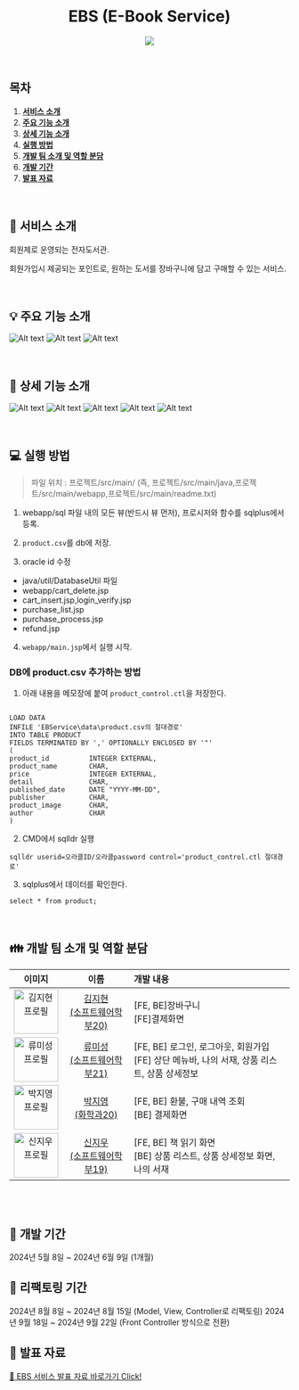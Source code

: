 <div align="center">

# EBS (E-Book Service)

![](webapp/data/src/logo.png)

</div>

<br/>

## 목차

1. [**서비스 소개**](#1)
2. [**주요 기능 소개**](#2)
3. [**상세 기능 소개**](#3)
4. [**실행 방법**](#4)
5. [**개발 팀 소개 및 역할 분담**](#5)
6. [**개발 기간**](#6)
7. [**발표 자료**](#7)

<br/>

<div id="1"></div>

## 🔎 서비스 소개

회원제로 운영되는 전자도서관.

회원가입시 제공되는 포인트로, 원하는 도서를 장바구니에 담고 구매할 수 있는 서비스.

<br/>

<div id="2"></div>

## 💡 주요 기능 소개

![Alt text](/readme_assets/6.png)
![Alt text](/readme_assets/7.png)
![Alt text](/readme_assets/8.png)

<br/>

<div id="3"></div>

## 🌟 상세 기능 소개

![Alt text](/readme_assets/10.png)
![Alt text](/readme_assets/11.png)
![Alt text](/readme_assets/12.png)
![Alt text](/readme_assets/13.png)
![Alt text](/readme_assets/14.png)

<br/>

<div id="4"></div>

## 💻 실행 방법

> 파일 위치 : 프로젝트/src/main/
> (즉, 프로젝트/src/main/java,프로젝트/src/main/webapp,프로젝트/src/main/readme.txt)

1. webapp/sql 파일 내의 모든 뷰(반드시 뷰 먼저), 프로시저와 함수를 sqlplus에서 등록.

2. `product.csv`를 db에 저장.

3. oracle id 수정

- java/util/DatabaseUtil 파일
- webapp/cart_delete.jsp
- cart_insert.jsp,login_verify.jsp
- purchase_list.jsp
- purchase_process.jsp
- refund.jsp

4. `webapp/main.jsp`에서 실행 시작.

### DB에 product.csv 추가하는 방법

1. 아래 내용을 메모장에 붙여 `product_control.ctl`을 저장한다.

```

LOAD DATA
INFILE 'EBService\data\product.csv의 절대경로'
INTO TABLE PRODUCT
FIELDS TERMINATED BY ',' OPTIONALLY ENCLOSED BY '"'
(
product_id          INTEGER EXTERNAL,
product_name        CHAR,
price               INTEGER EXTERNAL,
detail              CHAR,
published_date      DATE "YYYY-MM-DD",
publisher           CHAR,
product_image       CHAR,
author              CHAR
)
```

2. CMD에서 sqlldr 실행

```
sqlldr userid=오라클ID/오라클password control='product_control.ctl 절대경로'
```

3. sqlplus에서 데이터를 확인한다.

```
select * from product;
```

<br />

<div id="5"></div>

## 👪 개발 팀 소개 및 역할 분담

|                                               이미지                                                |                                           이름                                           | 개발 내용                                                                                        |
| :-------------------------------------------------------------------------------------------------: | :--------------------------------------------------------------------------------------: | :----------------------------------------------------------------------------------------------- |
| <img src="https://avatars.githubusercontent.com/u/79428775?v=4" alt="김지현 프로필" width="80px"/>  |   <a href="https://github.com/jh-01" target="_blank">김지현<br>(소프트웨어학부20)</a>    | [FE, BE]장바구니 <br> [FE]결제화면                                                               |
| <img src="https://avatars.githubusercontent.com/u/128569095?v=4" alt="류미성 프로필" width="80px"/> | <a href="https://github.com/misung-dev" target="_blank">류미성<br>(소프트웨어학부21)</a> | [FE, BE] 로그인, 로그아웃, 회원가입 <br> [FE] 상단 메뉴바, 나의 서재, 상품 리스트, 상품 상세정보 |
| <img src="https://avatars.githubusercontent.com/u/69078515?v=4" alt="박지영 프로필" width="80px"/>  |      <a href="https://github.com/pjy2163" target="_blank">박지영<br>(화학과20)</a>       | [FE, BE] 환불, 구매 내역 조회<br> [BE] 결제화면                                                  |
| <img src="https://avatars.githubusercontent.com/u/65654552?v=4" alt="신지우 프로필" width="80px"/>  |  <a href="https://github.com/shinjw01" target="_blank">신지우<br>(소프트웨어학부19)</a>  | [FE, BE] 책 읽기 화면 <br> [BE] 상품 리스트, 상품 상세정보 화면, 나의 서재                       |

<br />

<br />

<div id="6"></div>

## 📅 개발 기간

2024년 5월 8일 ~ 2024년 6월 9일 (1개월)

## 📅 리팩토링 기간

2024년 8월 8일 ~ 2024년 8월 15일  (Model, View, Controller로 리팩토링)
2024년 9월 18일 ~ 2024년 9월 22일 (Front Controller 방식으로 전환)
<br />

<div id="7"></div>

## 📢 발표 자료

[🔗 EBS 서비스 발표 자료 바로가기 Click!](https://www.canva.com/design/DAGHifCc_F4/9kDUJ__Vsw6sAw0BWUrptA/edit?utm_content=DAGHifCc_F4&utm_campaign=designshare&utm_medium=link2&utm_source=sharebutton)
